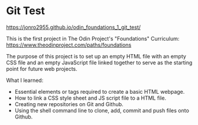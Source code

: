 # Git Test 
https://jonro2955.github.io/odin_foundations_1_git_test/

This is the first project in The Odin Project's "Foundations" Curriculum: https://www.theodinproject.com/paths/foundations 

The purpose of this project is to set up an empty HTML file with an empty CSS file and an empty JavaScript file linked together to serve as the starting point for future web projects. 

What I learned:

- Essential elements or tags required to create a basic HTML webpage.
- How to link a CSS style sheet and JS script file to a HTML file.
- Creating new repositories on Git and Github.
- Using the shell command line to clone, add, commit and push files onto Github. 
